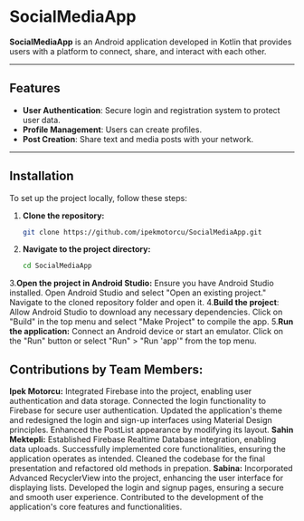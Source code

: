 # **SocialMediaApp**

**SocialMediaApp** is an Android application developed in Kotlin that provides users with a platform to connect, share, and interact with each other.

---

## **Features**
- **User Authentication**: Secure login and registration system to protect user data.  
- **Profile Management**: Users can create profiles. 
- **Post Creation**: Share text and media posts with your network.  

---
## **Installation**

To set up the project locally, follow these steps:

1. **Clone the repository:**
   ```bash
   git clone https://github.com/ipekmotorcu/SocialMediaApp.git

2. **Navigate to the project directory:**
   ```bash
   cd SocialMediaApp
3.**Open the project in Android Studio:**
Ensure you have Android Studio installed.
Open Android Studio and select "Open an existing project."
Navigate to the cloned repository folder and open it.
4.**Build the project**:
Allow Android Studio to download any necessary dependencies.
Click on "Build" in the top menu and select "Make Project" to compile the app.
5.**Run the application:**
Connect an Android device or start an emulator.
Click on the "Run" button or select "Run" > "Run 'app'" from the top menu.
## **Contributions by Team Members:**
**Ipek Motorcu:**
Integrated Firebase into the project, enabling user authentication and data storage.
Connected the login functionality to Firebase for secure user authentication.
Updated the application's theme and redesigned the login and sign-up interfaces using Material Design principles.
Enhanced the PostList appearance by modifying its layout.
**Sahin Mektepli:**
Established Firebase Realtime Database integration, enabling data uploads.
Successfully implemented core functionalities, ensuring the application operates as intended.
Cleaned the codebase for the final presentation and refactored old methods in prepation.
**Sabina:**
Incorporated Advanced RecyclerView into the project, enhancing the user interface for displaying lists.
Developed the login and signup pages, ensuring a secure and smooth user experience.
Contributed to the development of the application's core features and functionalities.
